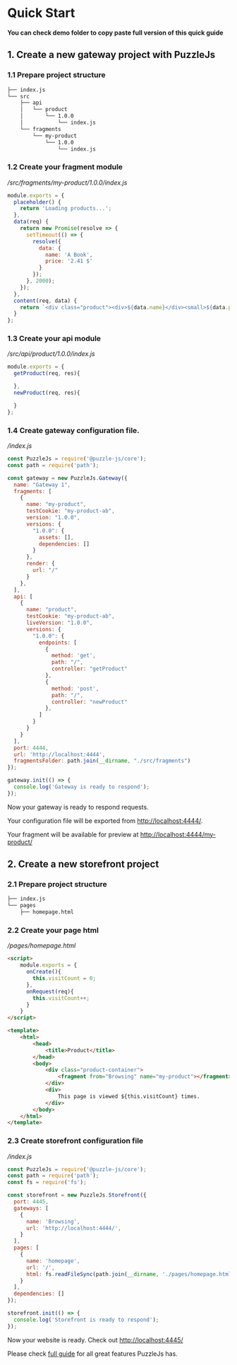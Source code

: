 # Quick Start

**You can check demo folder to copy paste full version of this quick guide**

## 1. Create a new gateway project with PuzzleJs

### 1.1 Prepare project structure

```bash
├── index.js
└── src
    ├── api
    │   └── product
    │       └── 1.0.0
    │           └── index.js
    └── fragments
        └── my-product
            └── 1.0.0
                └── index.js
```

### 1.2 Create your fragment module

*/src/fragments/my-product/1.0.0/index.js*

```js
module.exports = {
  placeholder() {
    return 'Loading products...';
  },
  data(req) {
    return new Promise(resolve => {
      setTimeout(() => {
        resolve({
          data: {
            name: 'A Book',
            price: '2.41 $'
          }
        });
      }, 2000);
    });
  },
  content(req, data) {
    return `<div class="product"><div>${data.name}</div><small>${data.price}</small></div>`;
  }
};
```

### 1.3 Create your api module

*/src/api/product/1.0.0/index.js*

```js
module.exports = {
  getProduct(req, res){

  },
  newProduct(req, res){

  }
};
```

### 1.4 Create gateway configuration file.
*/index.js*
```js
const PuzzleJs = require('@puzzle-js/core');
const path = require('path');

const gateway = new PuzzleJs.Gateway({
  name: "Gateway 1",
  fragments: [
    {
      name: "my-product",
      testCookie: "my-product-ab",
      version: "1.0.0",
      versions: {
        "1.0.0": {
          assets: [],
          dependencies: []
        }
      },
      render: {
        url: "/"
      }
    },
  ],
  api: [
    {
      name: "product",
      testCookie: "my-product-ab",
      liveVersion: "1.0.0",
      versions: {
        "1.0.0": {
          endpoints: [
            {
              method: 'get',
              path: "/",
              controller: "getProduct"
            },
            {
              method: 'post',
              path: "/",
              controller: "newProduct"
            },
          ]
        }
      }
    }
  ],
  port: 4444,
  url: 'http://localhost:4444',
  fragmentsFolder: path.join(__dirname, "./src/fragments")
});

gateway.init(() => {
  console.log('Gateway is ready to respond');
});

```

Now your gateway is ready to respond requests.

Your configuration file will be exported from [http://localhost:4444/](http://localhost:4444/).

Your fragment will be available for preview at [http://localhost:4444/my-product/](http://localhost:4444/my-product/)

## 2. Create a new storefront project

### 2.1 Prepare project structure

```bash
├── index.js
└── pages
    ├── homepage.html
```

### 2.2 Create your page html

*/pages/homepage.html*

```html
<script>
    module.exports = {
      onCreate(){
        this.visitCount = 0;
      },
      onRequest(req){
        this.visitCount++;
      }
    }
</script>

<template>
    <html>
        <head>
            <title>Product</title>
        </head>
        <body>
            <div class="product-container">
                <fragment from="Browsing" name="my-product"></fragment>
            </div>
            <div>
                This page is viewed ${this.visitCount} times.
            </div>
        </body>
    </html>
</template>

```

### 2.3 Create storefront configuration file

*/index.js*

```js
const PuzzleJs = require('@puzzle-js/core');
const path = require('path');
const fs = require('fs');

const storefront = new PuzzleJs.Storefront({
  port: 4445,
  gateways: [
    {
      name: 'Browsing',
      url: 'http://localhost:4444/',
    }
  ],
  pages: [
    {
      name: 'homepage',
      url: '/',
      html: fs.readFileSync(path.join(__dirname, './pages/homepage.html'), 'utf8')
    }
  ],
  dependencies: []
});

storefront.init(() => {
  console.log('Storefront is ready to respond');
});
```

Now your website is ready. Check out [http://localhost:4445/](http://localhost:4445/)

Please check [full guide](./guide.md) for all great features PuzzleJs has.
